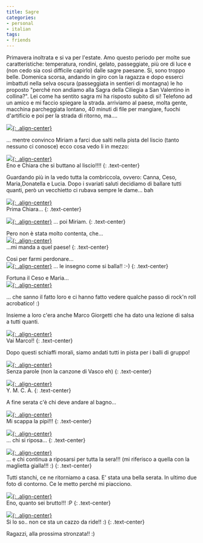 ```yaml
---
title: Sagre
categories:
- personal
- italian
tags:
- friends
---
```

Primavera inoltrata e si va per l'estate. Amo questo periodo per molte sue
caratteristiche: temperatura, rondini, gelato, passeggiate, più ore di luce e
(non cedo sia così difficile capirlo) dalle sagre paesane. Si, sono troppo
belle. Domenica scorsa, andando in giro con la ragazza e dopo esserci
imbattuti nella selva oscura (passeggiata in sentieri di montagna) le ho
proposto "perché non andiamo alla Sagra della Ciliegia a San Valentino in
collina?". Lei come ha sentito sagra mi ha risposto subito di si! Telefono ad
un amico e mi faccio spiegare la strada. arriviamo al paese, molta gente,
macchina parcheggiata lontano, 40 minuti di file per mangiare, fuochi
d'artificio e poi per la strada di ritorno, ma....

[![]({{site.url}}/assets/images/img_1592.jpg){: .align-center}]({{site.url}}/assets/images/img_1592.jpg)

... mentre convinco Miriam a farci due salti nella pista del liscio (tanto
nessuno ci conosce) ecco cosa vedo li in mezzo:

[![]({{site.url}}/assets/images/img_1647.jpg){: .align-center}]({{site.url}}/assets/images/img_1647.jpg)  
Eno e Chiara che si buttano al liscio!!!!
{: .text-center}

Guardando più in la vedo tutta la combriccola, ovvero: Canna, Ceso,
Maria,Donatella e Lucia. Dopo i svariati saluti decidiamo di ballare tutti
quanti, però un vecchietto ci rubava sempre le dame... bah

[![]({{site.url}}/assets/images/img_1661.jpg){: .align-center}]({{site.url}}/assets/images/img_1661.jpg)  
Prima Chiara... 
{: .text-center}

[![]({{site.url}}/assets/images/img_1640.jpg){: .align-center}]({{site.url}}/assets/images/img_1640.jpg)
... poi Miriam.
{: .text-center}
  
Pero non è stata molto contenta, che...  
[![]({{site.url}}/assets/images/img_1641.jpg){: .align-center}]({{site.url}}/assets/images/img_1641.jpg)  
...mi manda a quel paese!
{: .text-center}

Cosi per farmi perdonare...  
[![]({{site.url}}/assets/images/img_1648.jpg){: .align-center}]({{site.url}}/assets/images/img_1648.jpg)
... le insegno come si balla!! :-)
{: .text-center}
  
Fortuna il Ceso e Maria...  
[![]({{site.url}}/assets/images/img_1642.jpg){: .align-center}]({{site.url}}/assets/images/img_1642.jpg)  

... che sanno il fatto loro e ci hanno fatto vedere qualche passo di rock'n
roll acrobatico! :)


Insieme a loro c'era anche Marco Giorgetti che ha dato una lezione di salsa a
tutti quanti.

[![]({{site.url}}/assets/images/img_1629.jpg){: .align-center}]({{site.url}}/assets/images/img_1629.jpg)  
Vai Marco!!
{: .text-center}

Dopo questi schiaffi morali, siamo andati tutti in pista per i balli di
gruppo!

[![]({{site.url}}/assets/images/img_1663.jpg){: .align-center}]({{site.url}}/assets/images/img_1663.jpg)  
Senza parole (non la canzone di Vasco eh)
{: .text-center}

[![]({{site.url}}/assets/images/img_1638.jpg){: .align-center}]({{site.url}}/assets/images/img_1638.jpg)  
Y. M. C. A. 
{: .text-center}

A fine serata c'è chi deve andare al bagno...

[![]({{site.url}}/assets/images/img_1657.jpg){: .align-center}]({{site.url}}/assets/images/img_1657.jpg)  
Mi scappa la pipi!!!
{: .text-center}

[![]({{site.url}}/assets/images/img_1659.jpg){: .align-center}]({{site.url}}/assets/images/img_1659.jpg)  
... chi si riposa...
{: .text-center}

[![]({{site.url}}/assets/images/img_1632.jpg){: .align-center}]({{site.url}}/assets/images/img_1632.jpg)  
... e chi continua a riposarsi per tutta la sera!!! (mi riferisco a quella
con la maglietta gialla!!! :)
{: .text-center}

Tutti stanchi, ce ne ritorniamo a casa. E' stata una bella serata. In
ultimo due foto di contorno. Ce le metto perché mi piacciono.

[![]({{site.url}}/assets/images/img_1665.jpg){: .align-center}]({{site.url}}/assets/images/img_1665.jpg)  
Eno, quanto sei brutto!!! :P
{: .text-center}

[![]({{site.url}}/assets/images/img_1633.jpg){: .align-center}]({{site.url}}/assets/images/img_1633.jpg)  
Si lo so.. non ce sta un cazzo da ride!! :)
{: .text-center}

Ragazzi, alla prossima stronzata!! :)

